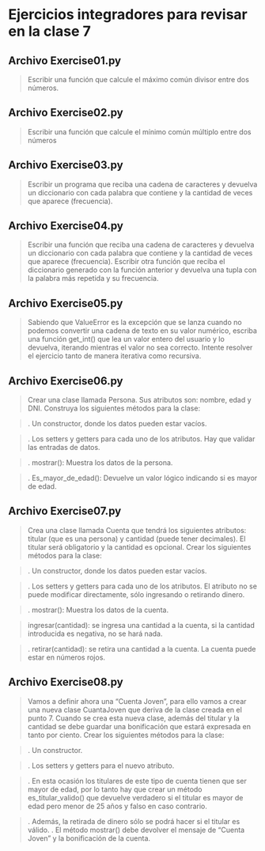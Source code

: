 # Ejercicios integradores para revisar en la clase 7

## Archivo Exercise01.py
> Escribir una función que calcule el máximo común divisor entre dos números.

## Archivo Exercise02.py
> Escribir una función que calcule el mínimo común múltiplo entre dos números

## Archivo Exercise03.py

> Escribir un programa que reciba una cadena de caracteres y devuelva un diccionario con
cada palabra que contiene y la cantidad de veces que aparece (frecuencia).

## Archivo Exercise04.py

> Escribir una función que reciba una cadena de caracteres y devuelva un diccionario con cada
palabra que contiene y la cantidad de veces que aparece (frecuencia). Escribir otra función
que reciba el diccionario generado con la función anterior y devuelva una tupla con la
palabra más repetida y su frecuencia.

## Archivo Exercise05.py

>  Sabiendo que ValueError es la excepción que se lanza cuando no podemos convertir una
cadena de texto en su valor numérico, escriba una función get_int() que lea un valor entero
del usuario y lo devuelva, iterando mientras el valor no sea correcto. Intente resolver el
ejercicio tanto de manera iterativa como recursiva.

## Archivo Exercise06.py

>  Crear una clase llamada Persona. Sus atributos son: nombre, edad y DNI. Construya los
siguientes métodos para la clase:

> . Un constructor, donde los datos pueden estar vacíos.

> . Los setters y getters para cada uno de los atributos. Hay que validar las entradas de
datos.

> . mostrar(): Muestra los datos de la persona.

> . Es_mayor_de_edad(): Devuelve un valor lógico indicando si es mayor de edad.

## Archivo Exercise07.py

> Crea una clase llamada Cuenta que tendrá los siguientes atributos: titular (que es una
persona) y cantidad (puede tener decimales). El titular será obligatorio y la cantidad es
opcional. Crear los siguientes métodos para la clase:

> . Un constructor, donde los datos pueden estar vacíos.

> . Los setters y getters para cada uno de los atributos. El atributo no se puede modificar
directamente, sólo ingresando o retirando dinero.

> . mostrar(): Muestra los datos de la cuenta.

>  ingresar(cantidad): se ingresa una cantidad a la cuenta, si la cantidad introducida es
negativa, no se hará nada.

> . retirar(cantidad): se retira una cantidad a la cuenta. La cuenta puede estar en números
rojos.

## Archivo Exercise08.py

> Vamos a definir ahora una “Cuenta Joven”, para ello vamos a crear una nueva clase
CuantaJoven que deriva de la clase creada en el punto 7. Cuando se crea esta nueva clase,
además del titular y la cantidad se debe guardar una bonificación que estará expresada en
tanto por ciento. Crear los siguientes métodos para la clase:

> . Un constructor.

> . Los setters y getters para el nuevo atributo.

> . En esta ocasión los titulares de este tipo de cuenta tienen que ser mayor de edad, por lo
tanto hay que crear un método es_titular_valido() que devuelve verdadero si el titular es
mayor de edad pero menor de 25 años y falso en caso contrario.

> . Además, la retirada de dinero sólo se podrá hacer si el titular es válido.
> . El método mostrar() debe devolver el mensaje de “Cuenta Joven” y la bonificación de la
cuenta.